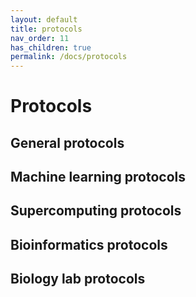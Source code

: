 ```yaml
---
layout: default
title: protocols
nav_order: 11
has_children: true
permalink: /docs/protocols
---
```

# Protocols

## General protocols

## Machine learning protocols

## Supercomputing protocols

## Bioinformatics protocols

## Biology lab protocols

